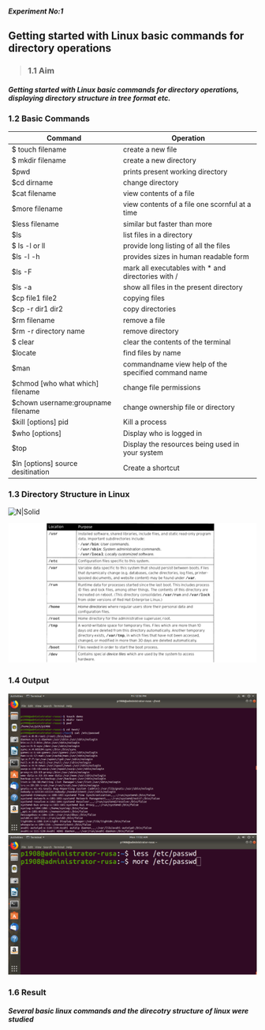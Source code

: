 ##### Experiment No:1

##   Getting started with Linux basic commands for directory operations


>  ### 1.1   Aim
#####  Getting started with Linux basic commands for directory operations, displaying directory structure in tree format etc. 
### 1.2 Basic Commands 

| Command | Operation |
| ------ | ------ |
|  $ touch filename | create a new file |
| $ mkdir filename | create a new directory |
| $pwd | prints present working directory |
| $cd dirname  | change directory |
| $cat filename  | view contents of a file |
| $more filename  | view contents of a file one scornful at a time |
   | $less filename | similar but faster than more |
   | $ls   | list files in a directory |
   |$ ls -l or ll| provide long listing of all the files |
   | $ls -l -h    | provides sizes in human readable form |
   | $ls   -F   | mark all executables with * and directories with / |
   |$ls -a | show all files in the present directory |
   |$cp file1 file2 | copying files |
   |$cp -r dir1 dir2 | copy directories |
   | $rm filename | remove a file |
   | $rm -r directory name| remove directory |
   |$ clear | clear the contents of the terminal |
   |$locate | find files by name |
   |$man  |commandname view help of the specified command name |
   |$chmod [who what which] filename |  change file permissions |
   |$chown username:groupname filename |  change ownership file or directory |
   | $kill [options] pid | Kill a process|
   |$who [options]  | Display who is logged in |
   |$top  | Display the resources being used in your system  |
   |$ln [options] source desitination | Create a shortcut |
    
  ### 1.3 Directory Structure in Linux


  ![N|Solid](https://encrypted-tbn0.gstatic.com/images?q=tbn%3AANd9GcSm8jdFwD46XIqbrfiNbuAboIcuNjrz3L_bDs-w-kpRayrC56rI)
  
   ![N|Solid](https://github.com/ebinbabu/CET/blob/master/filesystem.png.png?raw=true)
  ### 1.4  Output

![N|Solid](https://github.com/ebinbabu/CET/blob/master/lab1.png?raw=true)
![N|Solid](https://raw.githubusercontent.com/ebinbabu/CET/master/lab2.png)



  ### 1.6 Result
#####  Several basic linux commands and the direcotry structure of linux were studied
